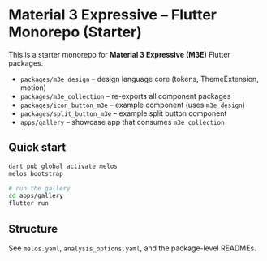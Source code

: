 # Material 3 Expressive – Flutter Monorepo (Starter)

This is a starter monorepo for **Material 3 Expressive (M3E)** Flutter packages.

- `packages/m3e_design` – design language core (tokens, ThemeExtension, motion)
- `packages/m3e_collection` – re-exports all component packages
- `packages/icon_button_m3e` – example component (uses `m3e_design`)
- `packages/split_button_m3e` – example split button component
- `apps/gallery` – showcase app that consumes `m3e_collection`

## Quick start

```bash
dart pub global activate melos
melos bootstrap

# run the gallery
cd apps/gallery
flutter run
```

## Structure

See `melos.yaml`, `analysis_options.yaml`, and the package-level READMEs.

